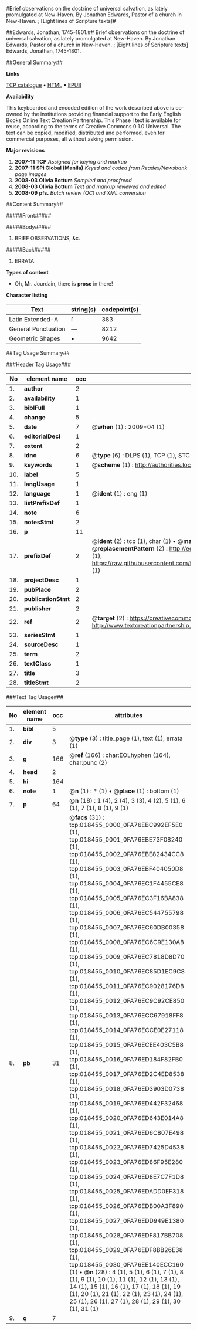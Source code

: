 #Brief observations on the doctrine of universal salvation, as lately promulgated at New-Haven. By Jonathan Edwards, Pastor of a church in New-Haven. ; [Eight lines of Scripture texts]#

##Edwards, Jonathan, 1745-1801.##
Brief observations on the doctrine of universal salvation, as lately promulgated at New-Haven. By Jonathan Edwards, Pastor of a church in New-Haven. ; [Eight lines of Scripture texts]
Edwards, Jonathan, 1745-1801.

##General Summary##

**Links**

[TCP catalogue](http://www.ota.ox.ac.uk/tcp/)  • 
[HTML](http://tei.it.ox.ac.uk/tcp/Texts-HTML/free/N14/N14557.html)  • 
[EPUB](http://tei.it.ox.ac.uk/tcp/Texts-EPUB/free/N14/N14557.epub)

**Availability**

This keyboarded and encoded edition of the
	       work described above is co-owned by the institutions
	       providing financial support to the Early English Books
	       Online Text Creation Partnership. This Phase I text is
	       available for reuse, according to the terms of Creative
	       Commons 0 1.0 Universal. The text can be copied,
	       modified, distributed and performed, even for
	       commercial purposes, all without asking permission.

**Major revisions**

1. __2007-11__ __TCP__ *Assigned for keying and markup*
1. __2007-11__ __SPi Global (Manila)__ *Keyed and coded from Readex/Newsbank page images*
1. __2008-03__ __Olivia Bottum__ *Sampled and proofread*
1. __2008-03__ __Olivia Bottum__ *Text and markup reviewed and edited*
1. __2008-09__ __pfs.__ *Batch review (QC) and XML conversion*

##Content Summary##

#####Front#####

#####Body#####

1. BRIEF OBSERVATIONS, &c.

#####Back#####

1. ERRATA.

**Types of content**

  * Oh, Mr. Jourdain, there is **prose** in there!

**Character listing**


|Text|string(s)|codepoint(s)|
|---|---|---|
|Latin Extended-A|ſ|383|
|General Punctuation|—|8212|
|Geometric Shapes|▪|9642|

##Tag Usage Summary##

###Header Tag Usage###

|No|element name|occ|attributes|
|---|---|---|---|
|1.|__author__|2||
|2.|__availability__|1||
|3.|__biblFull__|1||
|4.|__change__|5||
|5.|__date__|7| @__when__ (1) : 2009-04 (1)|
|6.|__editorialDecl__|1||
|7.|__extent__|2||
|8.|__idno__|6| @__type__ (6) : DLPS (1), TCP (1), STC (1), NOTIS (1), IMAGE-SET (1), EVANS-CITATION (1)|
|9.|__keywords__|1| @__scheme__ (1) : http://authorities.loc.gov/ (1)|
|10.|__label__|5||
|11.|__langUsage__|1||
|12.|__language__|1| @__ident__ (1) : eng (1)|
|13.|__listPrefixDef__|1||
|14.|__note__|6||
|15.|__notesStmt__|2||
|16.|__p__|11||
|17.|__prefixDef__|2| @__ident__ (2) : tcp (1), char (1)  •  @__matchPattern__ (2) : ([0-9\-]+):([0-9IVX]+) (1), (.+) (1)  •  @__replacementPattern__ (2) : http://eebo.chadwyck.com/downloadtiff?vid=$1&page=$2 (1), https://raw.githubusercontent.com/textcreationpartnership/Texts/master/tcpchars.xml#$1 (1)|
|18.|__projectDesc__|1||
|19.|__pubPlace__|2||
|20.|__publicationStmt__|2||
|21.|__publisher__|2||
|22.|__ref__|2| @__target__ (2) : https://creativecommons.org/publicdomain/zero/1.0/ (1), http://www.textcreationpartnership.org/docs/. (1)|
|23.|__seriesStmt__|1||
|24.|__sourceDesc__|1||
|25.|__term__|2||
|26.|__textClass__|1||
|27.|__title__|3||
|28.|__titleStmt__|2||


###Text Tag Usage###

|No|element name|occ|attributes|
|---|---|---|---|
|1.|__bibl__|5||
|2.|__div__|3| @__type__ (3) : title_page (1), text (1), errata (1)|
|3.|__g__|166| @__ref__ (166) : char:EOLhyphen (164), char:punc (2)|
|4.|__head__|2||
|5.|__hi__|164||
|6.|__note__|1| @__n__ (1) : * (1)  •  @__place__ (1) : bottom (1)|
|7.|__p__|64| @__n__ (18) : 1 (4), 2 (4), 3 (3), 4 (2), 5 (1), 6 (1), 7 (1), 8 (1), 9 (1)|
|8.|__pb__|31| @__facs__ (31) : tcp:018455_0000_0FA76EBC992EF5E0 (1), tcp:018455_0001_0FA76EBE73F08240 (1), tcp:018455_0002_0FA76EBE82434CC8 (1), tcp:018455_0003_0FA76EBF404050D8 (1), tcp:018455_0004_0FA76EC1F4455CE8 (1), tcp:018455_0005_0FA76EC3F16BA838 (1), tcp:018455_0006_0FA76EC544755798 (1), tcp:018455_0007_0FA76EC60DB00358 (1), tcp:018455_0008_0FA76EC6C9E130A8 (1), tcp:018455_0009_0FA76EC7818D8D70 (1), tcp:018455_0010_0FA76EC85D1EC9C8 (1), tcp:018455_0011_0FA76EC9028176D8 (1), tcp:018455_0012_0FA76EC9C92CE850 (1), tcp:018455_0013_0FA76ECC67918FF8 (1), tcp:018455_0014_0FA76ECCE0E27118 (1), tcp:018455_0015_0FA76ECEE403C5B8 (1), tcp:018455_0016_0FA76ED184F82FB0 (1), tcp:018455_0017_0FA76ED2C4ED8538 (1), tcp:018455_0018_0FA76ED3903D0738 (1), tcp:018455_0019_0FA76ED442F32468 (1), tcp:018455_0020_0FA76ED643E014A8 (1), tcp:018455_0021_0FA76ED6C807E498 (1), tcp:018455_0022_0FA76ED7425D4538 (1), tcp:018455_0023_0FA76ED86F95E280 (1), tcp:018455_0024_0FA76ED8E7C7F1D8 (1), tcp:018455_0025_0FA76EDADD0EF318 (1), tcp:018455_0026_0FA76EDB00A3F890 (1), tcp:018455_0027_0FA76EDD949E1380 (1), tcp:018455_0028_0FA76EDF817BB708 (1), tcp:018455_0029_0FA76EDF8BB26E38 (1), tcp:018455_0030_0FA76EE140ECC160 (1)  •  @__n__ (28) : 4 (1), 5 (1), 6 (1), 7 (1), 8 (1), 9 (1), 10 (1), 11 (1), 12 (1), 13 (1), 14 (1), 15 (1), 16 (1), 17 (1), 18 (1), 19 (1), 20 (1), 21 (1), 22 (1), 23 (1), 24 (1), 25 (1), 26 (1), 27 (1), 28 (1), 29 (1), 30 (1), 31 (1)|
|9.|__q__|7||
